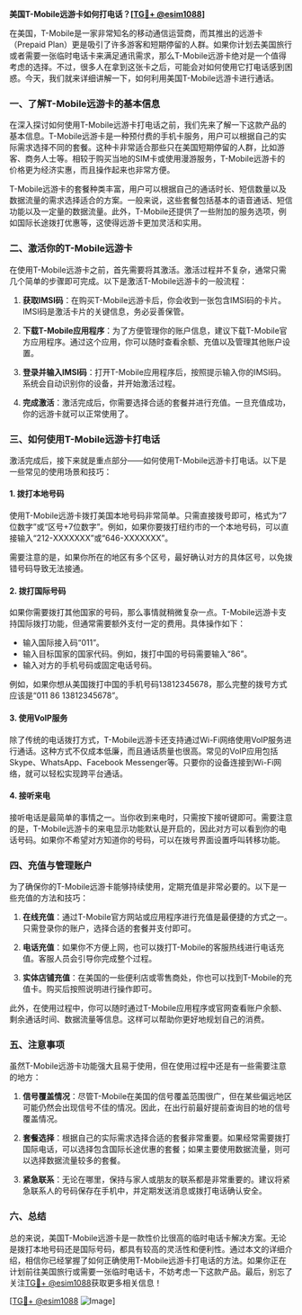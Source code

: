 **美国T-Mobile远游卡如何打电话？[[TG💪+ @esim1088](https://t.me/s/esim1088)]**

在美国，T-Mobile是一家非常知名的移动通信运营商，而其推出的远游卡（Prepaid Plan）更是吸引了许多游客和短期停留的人群。如果你计划去美国旅行或者需要一张临时电话卡来满足通讯需求，那么T-Mobile远游卡绝对是一个值得考虑的选择。不过，很多人在拿到这张卡之后，可能会对如何使用它打电话感到困惑。今天，我们就来详细讲解一下，如何利用美国T-Mobile远游卡进行通话。

### 一、了解T-Mobile远游卡的基本信息

在深入探讨如何使用T-Mobile远游卡打电话之前，我们先来了解一下这款产品的基本信息。T-Mobile远游卡是一种预付费的手机卡服务，用户可以根据自己的实际需求选择不同的套餐。这种卡非常适合那些只在美国短期停留的人群，比如游客、商务人士等。相较于购买当地的SIM卡或使用漫游服务，T-Mobile远游卡的价格更为经济实惠，而且操作起来也非常方便。

T-Mobile远游卡的套餐种类丰富，用户可以根据自己的通话时长、短信数量以及数据流量的需求选择适合的方案。一般来说，这些套餐包括基本的语音通话、短信功能以及一定量的数据流量。此外，T-Mobile还提供了一些附加的服务选项，例如国际长途拨打优惠等，这使得远游卡更加灵活和实用。

### 二、激活你的T-Mobile远游卡

在使用T-Mobile远游卡之前，首先需要将其激活。激活过程并不复杂，通常只需几个简单的步骤即可完成。以下是激活T-Mobile远游卡的一般流程：

1. **获取IMSI码**：在购买T-Mobile远游卡后，你会收到一张包含IMSI码的卡片。IMSI码是激活卡片的关键信息，务必妥善保管。
   
2. **下载T-Mobile应用程序**：为了方便管理你的账户信息，建议下载T-Mobile官方应用程序。通过这个应用，你可以随时查看余额、充值以及管理其他账户设置。

3. **登录并输入IMSI码**：打开T-Mobile应用程序后，按照提示输入你的IMSI码。系统会自动识别你的设备，并开始激活过程。

4. **完成激活**：激活完成后，你需要选择合适的套餐并进行充值。一旦充值成功，你的远游卡就可以正常使用了。

### 三、如何使用T-Mobile远游卡打电话

激活完成后，接下来就是重点部分——如何使用T-Mobile远游卡打电话。以下是一些常见的使用场景和技巧：

#### 1. 拨打本地号码

使用T-Mobile远游卡拨打美国本地号码非常简单。只需直接拨号即可，格式为“7位数字”或“区号+7位数字”。例如，如果你要拨打纽约市的一个本地号码，可以直接输入“212-XXXXXXX”或“646-XXXXXXX”。

需要注意的是，如果你所在的地区有多个区号，最好确认对方的具体区号，以免拨错号码导致无法接通。

#### 2. 拨打国际号码

如果你需要拨打其他国家的号码，那么事情就稍微复杂一点。T-Mobile远游卡支持国际拨打功能，但通常需要额外支付一定的费用。具体操作如下：

- 输入国际接入码“011”。
- 输入目标国家的国家代码。例如，拨打中国的号码需要输入“86”。
- 输入对方的手机号码或固定电话号码。

例如，如果你想从美国拨打中国的手机号码13812345678，那么完整的拨号方式应该是“011 86 13812345678”。

#### 3. 使用VoIP服务

除了传统的电话拨打方式，T-Mobile远游卡还支持通过Wi-Fi网络使用VoIP服务进行通话。这种方式不仅成本低廉，而且通话质量也很高。常见的VoIP应用包括Skype、WhatsApp、Facebook Messenger等。只要你的设备连接到Wi-Fi网络，就可以轻松实现跨平台通话。

#### 4. 接听来电

接听电话是最简单的事情之一。当你收到来电时，只需按下接听键即可。需要注意的是，T-Mobile远游卡的来电显示功能默认是开启的，因此对方可以看到你的电话号码。如果你不希望对方知道你的号码，可以在拨号界面设置呼叫转移功能。

### 四、充值与管理账户

为了确保你的T-Mobile远游卡能够持续使用，定期充值是非常必要的。以下是一些充值的方法和技巧：

1. **在线充值**：通过T-Mobile官方网站或应用程序进行充值是最便捷的方式之一。只需登录你的账户，选择合适的套餐并支付即可。

2. **电话充值**：如果你不方便上网，也可以拨打T-Mobile的客服热线进行电话充值。客服人员会引导你完成整个过程。

3. **实体店铺充值**：在美国的一些便利店或零售商处，你也可以找到T-Mobile的充值卡。购买后按照说明进行操作即可。

此外，在使用过程中，你可以随时通过T-Mobile应用程序或官网查看账户余额、剩余通话时间、数据流量等信息。这样可以帮助你更好地规划自己的消费。

### 五、注意事项

虽然T-Mobile远游卡功能强大且易于使用，但在使用过程中还是有一些需要注意的地方：

1. **信号覆盖情况**：尽管T-Mobile在美国的信号覆盖范围很广，但在某些偏远地区可能仍然会出现信号不佳的情况。因此，在出行前最好提前查询目的地的信号覆盖情况。

2. **套餐选择**：根据自己的实际需求选择合适的套餐非常重要。如果经常需要拨打国际电话，可以选择包含国际长途优惠的套餐；如果主要使用数据流量，则可以选择数据流量较多的套餐。

3. **紧急联系**：无论在哪里，保持与家人或朋友的联系都是非常重要的。建议将紧急联系人的号码保存在手机中，并定期发送消息或拨打电话确认安全。

### 六、总结

总的来说，美国T-Mobile远游卡是一款性价比很高的临时电话卡解决方案。无论是拨打本地号码还是国际号码，都具有较高的灵活性和便利性。通过本文的详细介绍，相信你已经掌握了如何正确使用T-Mobile远游卡打电话的方法。如果你正在计划前往美国旅行或需要一张临时电话卡，不妨考虑一下这款产品。最后，别忘了关注[TG💪+ @esim1088](https://t.me/s/esim1088)获取更多相关信息！

[[TG💪+ @esim1088](https://t.me/s/esim1088) ![Image](https://i.postimg.cc/4NQfJmqS/Snipaste-2025-05-13-00-14-12.png)]